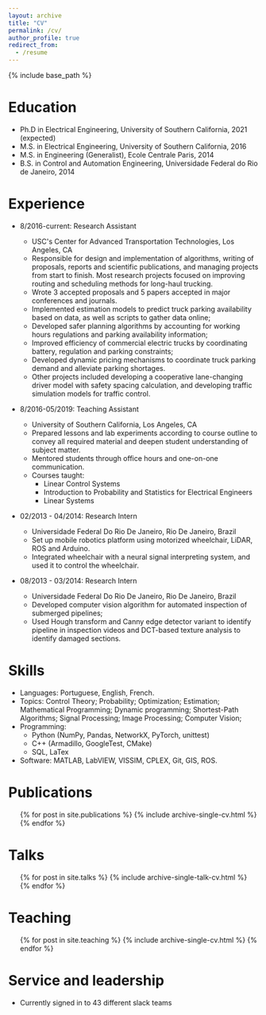 ```yaml
---
layout: archive
title: "CV"
permalink: /cv/
author_profile: true
redirect_from:
  - /resume
---
```


{% include base_path %}

Education
======
* Ph.D in Electrical Engineering, University of Southern California, 2021 (expected)
* M.S. in Electrical Engineering, University of Southern California, 2016
* M.S. in Engineering (Generalist), Ecole Centrale Paris, 2014
* B.S. in Control and Automation Engineering, Universidade Federal do Rio de Janeiro, 2014

Experience
======
* 8/2016-current: Research Assistant
  * USC's Center for Advanced Transportation Technologies, Los Angeles, CA
  * Responsible for design and implementation of algorithms, writing of proposals, reports and scientific publications, and managing projects from start to finish. Most research projects focused on improving routing and scheduling methods for long-haul trucking.
  * Wrote 3 accepted proposals and 5 papers accepted in major conferences and journals.
  * Implemented estimation models to predict truck parking availability based on data, as well as scripts to gather data online;
  * Developed safer planning algorithms by accounting for working hours regulations and parking availability information;
  * Improved efficiency of commercial electric trucks by coordinating battery, regulation and parking constraints;
  * Developed dynamic pricing mechanisms to coordinate truck parking demand and alleviate parking shortages.
  * Other projects included developing a cooperative lane-changing driver model with safety spacing calculation, and developing traffic simulation models for traffic control.


* 8/2016-05/2019: Teaching Assistant
  * University of Southern California, Los Angeles, CA
  * Prepared lessons and lab experiments according to course outline to convey all required material and deepen student understanding of subject matter.
  * Mentored students through office hours and one-on-one communication.
  * Courses taught:
    * Linear Control Systems
    * Introduction to Probability and Statistics for Electrical Engineers
    * Linear Systems

* 02/2013 - 04/2014: Research Intern
  * Universidade Federal Do Rio De Janeiro, Rio De Janeiro, Brazil
  * Set up mobile robotics platform using motorized wheelchair, LiDAR, ROS and Arduino.
  * Integrated wheelchair with a neural signal interpreting system, and used it to control the wheelchair.

* 08/2013 - 03/2014: Research Intern
  * Universidade Federal Do Rio De Janeiro, Rio De Janeiro, Brazil
  * Developed computer vision algorithm for automated inspection of submerged pipelines;
  * Used Hough transform and Canny edge detector variant to identify pipeline in inspection videos and DCT-based texture analysis to identify damaged sections.
<!--
* Summer 2015: Research Assistant
  * Github University
  * Duties included: Tagging issues
  * Supervisor: Professor Git

* Fall 2015: Research Assistant
  * Github University
  * Duties included: Merging pull requests
  * Supervisor: Professor Hub -->

Skills
======
* Languages: Portuguese, English, French.
* Topics: Control Theory; Probability; Optimization; Estimation; Mathematical Programming; Dynamic programming; Shortest-Path Algorithms; Signal Processing; Image Processing; Computer Vision;
* Programming:
  * Python (NumPy, Pandas, NetworkX, PyTorch, unittest)
  * C++ (Armadillo, GoogleTest, CMake)
  * SQL, LaTex
* Software: MATLAB, LabVIEW, VISSIM, CPLEX, Git, GIS, ROS.
<!-- * Skill 1
* Skill 2
  * Sub-skill 2.1
  * Sub-skill 2.2
  * Sub-skill 2.3
* Skill 3 -->

Publications
======
  <ul>{% for post in site.publications %}
    {% include archive-single-cv.html %}
  {% endfor %}</ul>
  
Talks
======
  <ul>{% for post in site.talks %}
    {% include archive-single-talk-cv.html %}
  {% endfor %}</ul>
  
Teaching
======
  <ul>{% for post in site.teaching %}
    {% include archive-single-cv.html %}
  {% endfor %}</ul>
  
Service and leadership
======
* Currently signed in to 43 different slack teams

